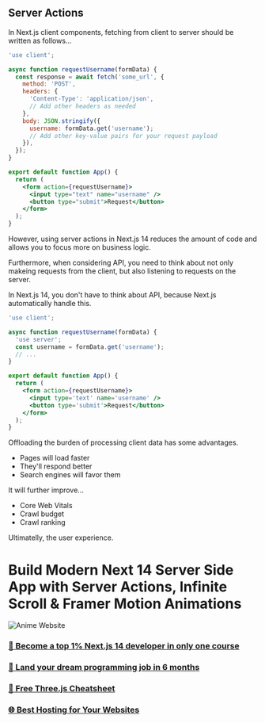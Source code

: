## Server Actions

In Next.js client components, fetching from client to server should be written as follows...

```jsx
'use client';

async function requestUsername(formData) {
  const response = await fetch('some_url', {
    method: 'POST',
    headers: {
      'Content-Type': 'application/json',
      // Add other headers as needed
    },
    body: JSON.stringify({
      username: formData.get('username');
      // Add other key-value pairs for your request payload
    }),
  });
}

export default function App() {
  return (
    <form action={requestUsername}>
      <input type="text" name="username" />
      <button type="submit">Request</button>
    </form>
  );
}
```

However, using server actions in Next.js 14 reduces the amount of code and allows you to focus more on business logic.

Furthermore, when considering API, you need to think about not only makeing requests from the client, but also listening to requests on the server.

In Next.js 14, you don't have to think about API, because Next.js automatically handle this.

```jsx
'use client';

async function requestUsername(formData) {
  'use server';
  const username = formData.get('username');
  // ...
}

export default function App() {
  return (
    <form action={requestUsername}>
      <input type='text' name='username' />
      <button type='submit'>Request</button>
    </form>
  );
}
```

Offloading the burden of processing client data has some advantages.

- Pages will load faster
- They'll respond better
- Search engines will favor them

It will further improve...

- Core Web Vitals
- Crawl budget
- Crawl ranking

Ultimatelly, the user experience.

# Build Modern Next 14 Server Side App with Server Actions, Infinite Scroll & Framer Motion Animations

![Anime Website](https://i.ibb.co/MG1nbqt/YT-Thumbnails-2.png)

### [🌟 Become a top 1% Next.js 14 developer in only one course](https://jsmastery.pro/next14)

### [🚀 Land your dream programming job in 6 months](https://jsmastery.pro/masterclass)

### [📙 Free Three.js Cheatsheet](https://resource.jsmastery.pro/threejs-cheatsheet)

### [🌐 Best Hosting for Your Websites](https://hostinger.com/javascript10)
